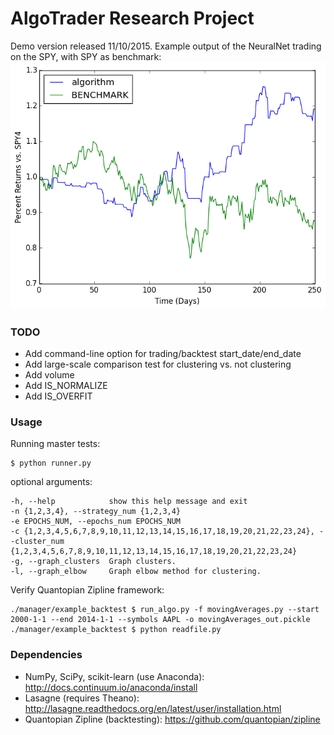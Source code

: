 # AlgoTrader Research Project

Demo version released 11/10/2015. Example output of the NeuralNet trading on the SPY, with SPY as benchmark:
![huzzah](output/NeuralNet/algo_2015-10-15_17-53-04.png)

### TODO

* Add command-line option for trading/backtest start_date/end_date
* Add large-scale comparison test for clustering vs. not clustering
* Add volume
* Add IS_NORMALIZE
* Add IS_OVERFIT

### Usage

Running master tests: 

  	$ python runner.py 

optional arguments:

	-h, --help            show this help message and exit
	-n {1,2,3,4}, --strategy_num {1,2,3,4}
	-e EPOCHS_NUM, --epochs_num EPOCHS_NUM
	-c {1,2,3,4,5,6,7,8,9,10,11,12,13,14,15,16,17,18,19,20,21,22,23,24}, --cluster_num {1,2,3,4,5,6,7,8,9,10,11,12,13,14,15,16,17,18,19,20,21,22,23,24} 
	-g, --graph_clusters  Graph clusters.
	-l, --graph_elbow     Graph elbow method for clustering.

Verify Quantopian Zipline framework:

    ./manager/example_backtest $ run_algo.py -f movingAverages.py --start 2000-1-1 --end 2014-1-1 --symbols AAPL -o movingAverages_out.pickle
    ./manager/example_backtest $ python readfile.py

### Dependencies

* NumPy, SciPy, scikit-learn (use Anaconda): http://docs.continuum.io/anaconda/install
* Lasagne (requires Theano): http://lasagne.readthedocs.org/en/latest/user/installation.html
* Quantopian Zipline (backtesting): https://github.com/quantopian/zipline
